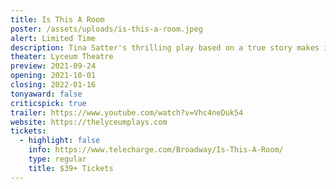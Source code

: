 ```yaml
---
title: Is This A Room
poster: /assets/uploads/is-this-a-room.jpeg
alert: Limited Time
description: Tina Satter's thrilling play based on a true story makes its Broadway debut.
theater: Lyceum Theatre
preview: 2021-09-24
opening: 2021-10-01
closing: 2022-01-16
tonyaward: false
criticspick: true
trailer: https://www.youtube.com/watch?v=Vhc4neDuk54
website: https://thelyceumplays.com
tickets:
  - highlight: false
    info: https://www.telecharge.com/Broadway/Is-This-A-Room/
    type: regular
    title: $39+ Tickets
---
```

